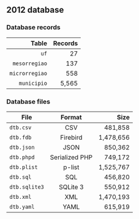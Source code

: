 ## 2012 database

### Database records

|          Table | Records |
| --------------:| -------:|
|           `uf` |      27 |
|  `mesorregiao` |     137 |
| `microrregiao` |     558 |
|    `municipio` |   5,565 |

### Database files

| File          | Format         |      Size |
| ------------- |:--------------:| ---------:|
| `dtb.csv`     | CSV            |   481,858 |
| `dtb.fdb`     | Firebird       | 1,478,656 |
| `dtb.json`    | JSON           |   850,362 |
| `dtb.phpd`    | Serialized PHP |   749,172 |
| `dtb.plist`   | p-list         | 1,525,767 |
| `dtb.sql`     | SQL            |   456,820 |
| `dtb.sqlite3` | SQLite 3       |   550,912 |
| `dtb.xml`     | XML            | 1,470,193 |
| `dtb.yaml`    | YAML           |   615,919 |
